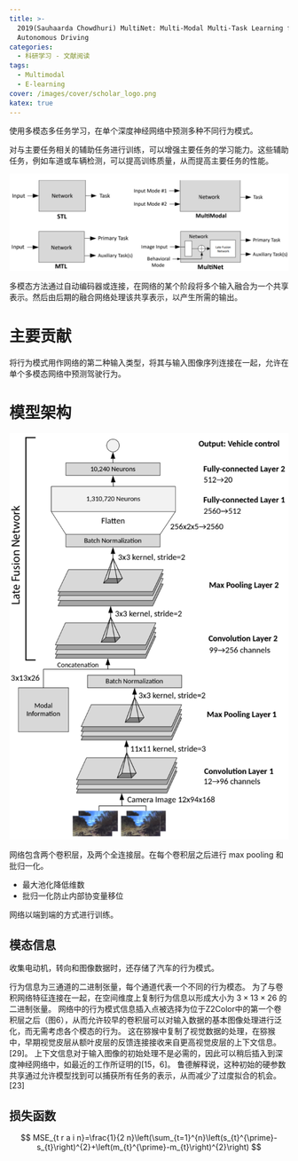 ```yaml
---
title: >-
  2019(Sauhaarda Chowdhuri) MultiNet: Multi-Modal Multi-Task Learning for
  Autonomous Driving
categories:
  - 科研学习 - 文献阅读
tags:
  - Multimodal
  - E-learning
cover: /images/cover/scholar_logo.png
katex: true
---
```


使用多模态多任务学习，在单个深度神经网络中预测多种不同行为模式。 

对与主要任务相关的辅助任务进行训练，可以增强主要任务的学习能力。这些辅助任务，例如车道或车辆检测，可以提高训练质量，从而提高主要任务的性能。

![训练方式](/images/2019-Sauhaarda-Chowdhuri-MultiNet-Multi-Modal-Multi-Task-Learning-for-Autonomous-Driving/2020-11-08-17-19-15.png)

多模态方法通过自动编码器或连接，在网络的某个阶段将多个输入融合为一个共享表示。然后由后期的融合网络处理该共享表示，以产生所需的输出。

# 主要贡献

将行为模式用作网络的第二种输入类型，将其与输入图像序列连接在一起，允许在单个多模态网络中预测驾驶行为。

# 模型架构

![模型架构](/images/2019-Sauhaarda-Chowdhuri-MultiNet-Multi-Modal-Multi-Task-Learning-for-Autonomous-Driving/2020-11-08-17-30-39.png)

网络包含两个卷积层，及两个全连接层。在每个卷积层之后进行 max pooling 和批归一化。 
- 最大池化降低维数
- 批归一化防止内部协变量移位

网络以端到端的方式进行训练。

## 模态信息

收集电动机，转向和图像数据时，还存储了汽车的行为模式。

行为信息为三通道的二进制张量，每个通道代表一个不同的行为模态。
为了与卷积网络特征连接在一起，在空间维度上复制行为信息以形成大小为 $3 \times 13 \times 26$ 的二进制张量。
网络中的行为模式信息插入点被选择为位于Z2Color中的第一个卷积层之后（图6），从而允许较早的卷积层可以对输入数据的基本图像处理进行泛化，而无需考虑各个模态的行为。 这在猕猴中复制了视觉数据的处理，在猕猴中，早期视觉皮层从额叶皮层的反馈连接接收来自更高视觉皮层的上下文信息。  [29]。 上下文信息对于输入图像的初始处理不是必需的，因此可以稍后插入到深度神经网络中，如最近的工作所证明的[15，6]。 鲁德解释说，这种初始的硬参数共享通过允许模型找到可以捕获所有任务的表示，从而减少了过度拟合的机会。[23] 

## 损失函数

$$
MSE_{t r a i n}=\frac{1}{2 n}\left(\sum_{t=1}^{n}\left(s_{t}^{\prime}-s_{t}\right)^{2}+\left(m_{t}^{\prime}-m_{t}\right)^{2}\right)
$$